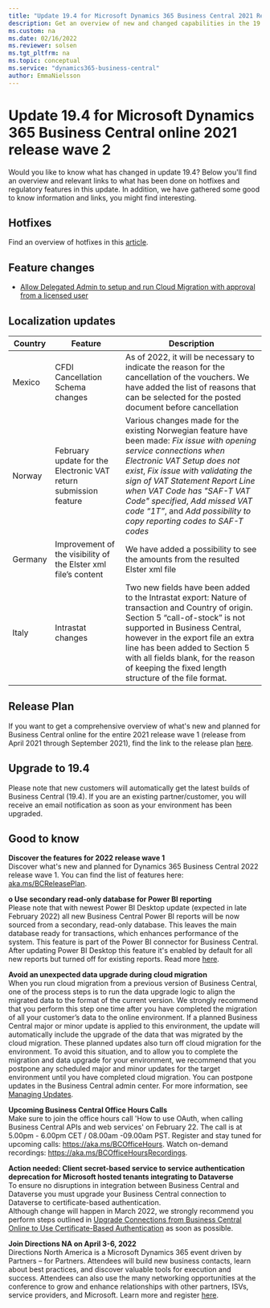 ```yaml
---
title: "Update 19.4 for Microsoft Dynamics 365 Business Central 2021 Release Wave 2"
description: Get an overview of new and changed capabilities in the 19.4 update of Business Central online, which is part of 2021 release wave 2.
ms.custom: na
ms.date: 02/16/2022
ms.reviewer: solsen
ms.tgt_pltfrm: na
ms.topic: conceptual
ms.service: "dynamics365-business-central"
author: EmmaNielsson
---
```


# Update 19.4 for Microsoft Dynamics 365 Business Central online 2021 release wave 2

Would you like to know what has changed in update 19.4? Below you'll find an overview and relevant links to what has been done on hotfixes and regulatory features in this update. In addition, we have gathered some good to know information and links, you might find interesting.

## Hotfixes
Find an overview of hotfixes in this [article](https://support.microsoft.com/en-us/topic/update-19-4-for-microsoft-dynamics-365-business-central-on-premises-2021-release-wave-2-application-build-19-4-35482-platform-build-19-0-35473-bb3f4fa3-7228-420b-a7c5-77fbb83df49b).

## Feature changes  
- [Allow Delegated Admin to setup and run Cloud Migration with approval from a licensed user](/dynamics365-release-plan/2021wave2/smb/dynamics365-business-central/delegated-admin-create-job-queue-entries-request-approval-licensed-user)

## Localization updates

| Country| Feature  |Description|
|-------------|--------------|--------------|
|Mexico | CFDI Cancellation Schema changes|As of 2022, it will be necessary to indicate the reason for the cancellation of the vouchers. We have added the list of reasons that can be selected for the posted document before cancellation | 
|Norway | February update for the Electronic VAT return submission feature | Various changes made for the existing Norwegian feature have been made: *Fix issue with opening service connections when Electronic VAT Setup does not exist*, *Fix issue with validating the sign of VAT Statement Report Line when VAT Code has "SAF-T VAT Code" specified*, *Add missed VAT code “1T”*, and *Add possibility to copy reporting codes to SAF-T codes* |
|Germany | Improvement of the visibility of the Elster xml file’s content |We have added a possibility to see the amounts from the resulted Elster xml file |
|Italy | Intrastat changes |Two new fields have been added to the Intrastat export: Nature of transaction and Country of origin. Section 5 “call-of-stock” is not supported in Business Central, however in the export file an extra line has been added to Section 5 with all fields blank, for the reason of keeping the fixed length structure of the file format.|


## Release Plan  
If you want to get a comprehensive overview of what's new and planned for Business Central online for the entire 2021 release wave 1 (release from April 2021 through September 2021), find the link to the release plan [here](/dynamics365-release-plan/2021wave2/smb/dynamics365-business-central/planned-features).

## Upgrade to 19.4

Please note that new customers will automatically get the latest builds of Business Central (19.4). If you are an existing partner/customer, you will receive an email notification as soon as your environment has been upgraded.

## Good to know

**Discover the features for 2022 release wave 1**  
Discover what's new and planned for Dynamics 365 Business Central 2022 release wave 1. You can find the list of features here: [aka.ms/BCReleasePlan](/dynamics365-release-plan/2022wave1/smb/dynamics365-business-central/planned-features).

**o	Use secondary read-only database for Power BI reporting**  
Please note that with newest Power BI Desktop update (expected in late February 2022) all new Business Central Power BI reports will be now sourced from a secondary, read-only database. This leaves the main database ready for transactions, which enhances performance of the system. This feature is part of the Power BI connector for Business Central. After updating Power BI Desktop this feature it's enabled by default for all new reports but turned off for existing reports. Read more [here](/dynamics365-release-plan/2021wave2/smb/dynamics365-business-central/use-secondary-read-only-database-power-bi-reporting).

**Avoid an unexpected data upgrade during cloud migration**  
When you run cloud migration from a previous version of Business Central, one of the process steps is to run the data upgrade logic to align the migrated data to the format of the current version. We strongly recommend that you perform this step one time after you have completed the migration of all your customer’s data to the online environment. If a planned Business Central major or minor update is applied to this environment, the update will automatically include the upgrade of the data that was migrated by the cloud migration. These planned updates also turn off cloud migration for the environment. To avoid this situation, and to allow you to complete the migration and data upgrade for your environment, we recommend that you postpone any scheduled major and minor updates for the target environment until you have completed cloud migration. You can postpone updates in the Business Central admin center. For more information, see [Managing Updates](/dynamics365/business-central/dev-itpro/administration/tenant-admin-center-update-management).  

**Upcoming Business Central Office Hours Calls**  
Make sure to join the office hours call 'How to use OAuth, when calling Business Central APIs and web services' on February 22. The call is at 5.00pm - 6.00pm CET / 08.00am -09.00am PST. Register and stay tuned for upcoming calls: https://aka.ms/BCOfficeHours. Watch on-demand recordings: https://aka.ms/BCOfficeHoursRecordings. 

**Action needed: Client secret-based service to service authentication deprecation for Microsoft hosted tenants integrating to Dataverse**  
To ensure no disruptions in integration between Business Central and Dataverse you must upgrade your Business Central connection to Dataverse to certificate-based authentication.  
Although change will happen in March 2022, we strongly recommend you perform steps outlined in [Upgrade Connections from Business Central Online to Use Certificate-Based Authentication](/dynamics365/business-central/admin-how-to-set-up-a-dynamics-crm-connection#upgrade-connections-from-business-central-online-to-use-certificate-based-authentication) as soon as possible.

**Join Directions NA on April 3-6, 2022**  
Directions North America is a Microsoft Dynamics 365 event driven by Partners – for Partners. Attendees will build new business contacts, learn about best practices, and discover valuable tools for execution and success. Attendees can also use the many networking opportunities at the conference to grow and enhance relationships with other partners, ISVs, service providers, and Microsoft. Learn more and register [here](https://www.eventsquid.com/event.cfm?event_id=14536).
